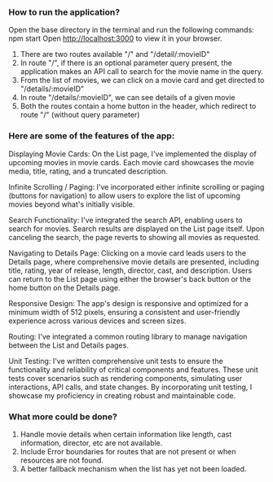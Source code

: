 ### How to run the application?
Open the base directory in the terminal and run the following commands: npm start
Open [http://localhost:3000](http://localhost:3000) to view it in your browser.

1. There are two routes available "/" and "/detail/:movieID" 
2. In route "/", if there is an optional parameter query present, the application makes an API call to search for the movie name in the query.
3. From the list of movies, we can click on a movie card and get directed to "/details/:movieID"
4. In route "/details/:movieID", we can see details of a given movie
5. Both the routes contain a home button in the header, which redirect to route "/" (without query parameter)

### Here are some of the features of the app:
Displaying Movie Cards:
On the List page, I've implemented the display of upcoming movies in movie cards. Each movie card showcases the movie media, title, rating, and a truncated description.

Infinite Scrolling / Paging:
I've incorporated either infinite scrolling or paging (buttons for navigation) to allow users to explore the list of upcoming movies beyond what's initially visible.

Search Functionality:
I've integrated the search API, enabling users to search for movies. Search results are displayed on the List page itself. Upon canceling the search, the page reverts to showing all movies as requested.

Navigating to Details Page:
Clicking on a movie card leads users to the Details page, where comprehensive movie details are presented, including title, rating, year of release, length, director, cast, and description. Users can return to the List page using either the browser's back button or the home button on the Details page.

Responsive Design:
The app's design is responsive and optimized for a minimum width of 512 pixels, ensuring a consistent and user-friendly experience across various devices and screen sizes.

Routing:
I've integrated a common routing library to manage navigation between the List and Details pages.

Unit Testing:
I've written comprehensive unit tests to ensure the functionality and reliability of critical components and features. These unit tests cover scenarios such as rendering components, simulating user interactions, API calls, and state changes. By incorporating unit testing, I showcase my proficiency in creating robust and maintainable code.


### What more could be done?
1. Handle movie details when certain information like length, cast information, director, etc are not available.
2. Include Error boundaries for routes that are not present or when resources are not found.
3. A better fallback mechanism when the list has yet not been loaded.




